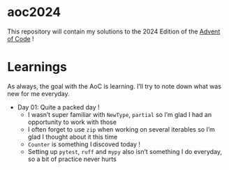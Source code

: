 # aoc2024

This repository will contain my solutions to the 2024 Edition of the [Advent of Code](https://adventofcode.com/) !

# Learnings

As always, the goal with the AoC is learning.
I’ll try to note down what was new for me everyday.

- Day 01: Quite a packed day !
    - I wasn’t super familiar with `NewType`, `partial` so I’m glad I had an opportunity to work with those
    - I often forget to use `zip` when working on several iterables so I’m glad I thought about it this time
    - `Counter` is something I discoved today !
    - Setting up `pytest`, `ruff` and `mypy` also isn’t something I do everyday, so a bit of practice never hurts
